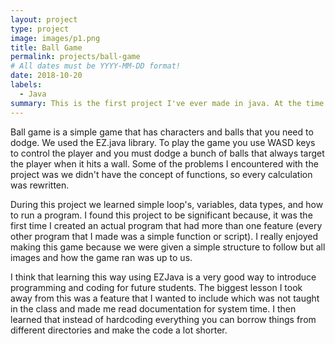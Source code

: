 ```yaml
---
layout: project
type: project
image: images/p1.png
title: Ball Game
permalink: projects/ball-game
# All dates must be YYYY-MM-DD format!
date: 2018-10-20
labels:
  - Java
summary: This is the first project I've ever made in java. At the time we didn't learn about OOP so everything was hardcoded in. 
---
```

Ball game is a simple game that has characters and balls that you need to dodge. We used the EZ.java library. To play the game you use WASD keys to control the player and you must dodge a bunch of balls that always target the player when it hits a wall. Some of the problems I encountered with the project was we didn't have the concept of functions, so every calculation was rewritten. 

During this project we learned simple loop's, variables, data types, and how to run a program. I found this project to be significant because, it was the first time I created an actual program that had more than one feature (every other program that I made was a simple function or script). I really enjoyed making this game because we were given a simple structure to follow but all images and how the game ran was up to us.

I think that learning this way using EZJava is a very good way to introduce programming and coding for future students. The biggest lesson I took away from this was a feature that I wanted to include which was not taught in the class and made me read documentation for system time. I then learned that instead of hardcoding everything you can borrow things from different directories and make the code a lot shorter.




